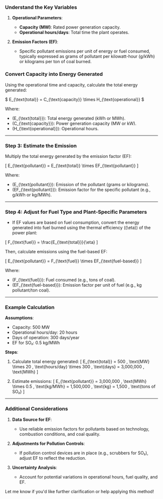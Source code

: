 ### **Understand the Key Variables**
1. **Operational Parameters**:
   - **Capacity (MW)**: Rated power generation capacity.
   - **Operational hours/days**: Total time the plant operates.

2. **Emission Factors (EF)**:
   - Specific pollutant emissions per unit of energy or fuel consumed, typically expressed as grams of pollutant per kilowatt-hour (g/kWh) or kilograms per ton of coal burned.

### **Convert Capacity into Energy Generated**
Using the operational time and capacity, calculate the total energy generated:

$ E_{\text{total}} = C_{\text{capacity}} \times H_{\text{operational}} $

Where:
- \(E_{\text{total}}\): Total energy generated (kWh or MWh).
- \(C_{\text{capacity}}\): Power generation capacity (MW or kW).
- \(H_{\text{operational}}\): Operational hours.

---

### Step 3: **Estimate the Emission**
Multiply the total energy generated by the emission factor (EF):

\[
E_{\text{pollutant}} = E_{\text{total}} \times EF_{\text{pollutant}}
\]

Where:
- \(E_{\text{pollutant}}\): Emission of the pollutant (grams or kilograms).
- \(EF_{\text{pollutant}}\): Emission factor for the specific pollutant (e.g., g/kWh or kg/MWh).

---

### Step 4: **Adjust for Fuel Type and Plant-Specific Parameters**
- If EF values are based on fuel consumption, convert the energy generated into fuel burned using the thermal efficiency (\(\eta\)) of the power plant:

\[
F_{\text{fuel}} = \frac{E_{\text{total}}}{\eta}
\]

Then, calculate emissions using the fuel-based EF:

\[
E_{\text{pollutant}} = F_{\text{fuel}} \times EF_{\text{fuel-based}}
\]

Where:
- \(F_{\text{fuel}}\): Fuel consumed (e.g., tons of coal).
- \(EF_{\text{fuel-based}}\): Emission factor per unit of fuel (e.g., kg pollutant/ton coal).

---

### Example Calculation
**Assumptions**:
- Capacity: 500 MW
- Operational hours/day: 20 hours
- Days of operation: 300 days/year
- EF for SO₂: 0.5 kg/MWh

**Steps**:
1. Calculate total energy generated:
   \[
   E_{\text{total}} = 500 \, \text{MW} \times 20 \, \text{hours/day} \times 300 \, \text{days} = 3,000,000 \, \text{MWh}
   \]

2. Estimate emissions:
   \[
   E_{\text{pollutant}} = 3,000,000 \, \text{MWh} \times 0.5 \, \text{kg/MWh} = 1,500,000 \, \text{kg} = 1,500 \, \text{tons of SO₂}
   \]

---

### Additional Considerations
1. **Data Source for EF**:
   - Use reliable emission factors for pollutants based on technology, combustion conditions, and coal quality.

2. **Adjustments for Pollution Controls**:
   - If pollution control devices are in place (e.g., scrubbers for SO₂), adjust EF to reflect the reduction.

3. **Uncertainty Analysis**:
   - Account for potential variations in operational hours, fuel quality, and EF.

Let me know if you'd like further clarification or help applying this method!
